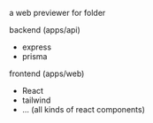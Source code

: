 a web previewer for folder

backend (apps/api)

- express
- prisma

frontend (apps/web)

- React
- tailwind
- ... (all kinds of react components)
